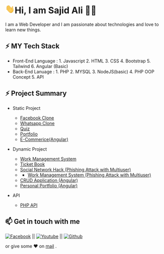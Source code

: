 
# <img src="https://raw.githubusercontent.com/ABSphreak/ABSphreak/master/gifs/Hi.gif" width="30px">Hi, I am Sajid Ali 👨‍💻

I am a Web Developer and I am passionate about technologies and love to learn new things.

## ⚡ MY Tech Stack
* Front-End Language : 1. Javascript 2. HTML 3. CSS 4. Bootstrap 5. Tailwind 6. Angular (Basic)
* Back-End Lanuage :   1. PHP 2. MYSQL 3. NodeJS(basic) 4. PHP OOP Concept 5. API

## ⚡ Project Summary 
* Static Project 
  * <a href="https://github.com/dontKnew/facebook"> Facebook Clone </a> 
  * <a href="https://github.com/dontKnew/whatsapp"> Whatsapp Clone </a> 
  * <a href="https://github.com/dontKnew/WorkManagementSystem"> Quiz </a> 
  * <a href="https://github.com/dontKnew/myself"> Portfolio </a>
  * <a href="https://github.com/dontKnew/e-commerce"> E-Commerice(Angular) </a>
  
* Dynamic Project
  * <a href="https://github.com/dontKnew/WorkManagementSystem"> Work Management System </a> 
  * <a href="https://github.com/dontKnew/Ticketbook"> Ticket Book </a> 
  * <a href="https://github.com/dontKnew/SNH/"> Social Network Hack (Phishing Attack with Multiuser) </a> 
  * * <a href="https://github.com/dontKnew/WMS"> Work Management System (Phishing Attack with Multiuser) </a> 
  * <a href="https://github.com/dontKnew/AngularCRUD">CRUD Application (Angular) </a> 
  * <a href="https://github.com/dontKnew/portfolio"> Personal Portfolio (Angular) </a> 
  
* API
  * <a href="https://github.com/dontKnew/PHPAPI">PHP API </a> 
 
## 📫 Get in touch with me
[![Facebook](https://img.shields.io/badge/facebook-0077B5?style=for-the-badge&logo=facebook&logoColor=white)](https://www.facebook.com/people/Failure-B%C3%B8y/100023854041628/) || [![Youtube](https://img.shields.io/badge/youtube-DD0031?style=for-the-badge&logo=youtube&logoColor=white)](https://www.youtube.com/channel/UCx17TpbQ8JoQ-EdeltD1LIA) || [![Github](https://img.shields.io/badge/github%20-%23121011.svg?&style=for-the-badge&logo=github&logoColor=white)](https://github.com/dontknew)


 or give some ♥ on [mail](mailto:adnanazmee@gmail.com) .


<!-- ![visitors](https://visitor-badge.glitch.me/badge?page_id=dont/knew) -->

